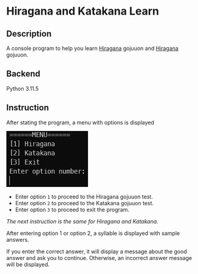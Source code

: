 # Hiragana and Katakana Learn
## Description
A console program to help you learn [Hiragana](https://en.wikipedia.org/wiki/Hiragana "Article about Hiragana") gojuuon and [Hiragana](https://en.wikipedia.org/wiki/Katakana "Article about Katakana") gojuuon.

## Backend
Python 3.11.5

## Instruction
After stating the program, a menu with options is displayed

![menu](Menu.png)

- Enter option `1` to proceed to the Hiragana gojuuon test.
- Enter option `2` to proceed to the Katakana gojuuon test.
- Enter option `3` to proceed to exit the program.

*The next instruction is the same for Hiragana and Katakana.*

After entering option 1 or option 2, a syllable is displayed with sample answers.

If you enter the correct answer, it will display a message about the good answer and ask you to continue.
Otherwise, an incorrect answer message will be displayed. 